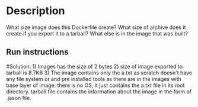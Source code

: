 # Description
What size image does this Dockerfile create?
What size of archive does it create if you export it to a tarball?
What else is in the image that was built?

## Run instructions

#Solution:
      1) Images has the size of 2 bytes
      2) size of image exported to tarball is 8.7KB
      3) The image contains only the a.txt as scratch doesn't have any file system or and pre installed tools as there are in the images with base layer of image. there is no OS, it just contains the a.txt file in its root directory. 
      tarball file contains the information about the image in the form of .jason file.
	
